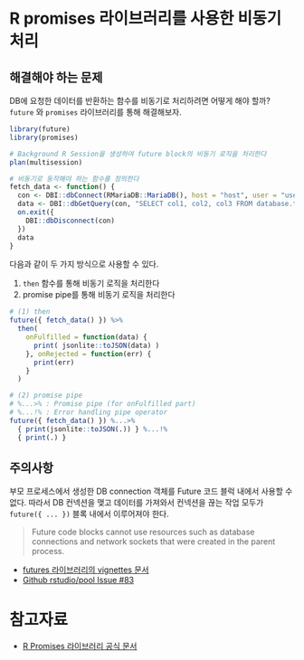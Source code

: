 # R promises 라이브러리를 사용한 비동기 처리

## 해결해야 하는 문제

DB에 요청한 데이터를 반환하는 함수를 비동기로 처리하려면 어떻게 해야 할까? `future` 와 `promises` 라이브러리를 통해 해결해보자.

```r
library(future)
library(promises)

# Background R Session을 생성하여 future block의 비동기 로직을 처리한다
plan(multisession)

# 비동기로 동작해야 하는 함수를 정의한다
fetch_data <- function() {
  con <- DBI::dbConnect(RMariaDB::MariaDB(), host = "host", user = "user", password = "password")  
  data <- DBI::dbGetQuery(con, "SELECT col1, col2, col3 FROM database.table")
  on.exit({
    DBI::dbDisconnect(con)
  })
  data
}
```

다음과 같이 두 가지 방식으로 사용할 수 있다.

1. `then` 함수를 통해 비동기 로직을 처리한다
2. promise pipe를 통해 비동기 로직을 처리한다

```r
# (1) then
future({ fetch_data() }) %>% 
  then(
    onFulfilled = function(data) {
      print( jsonlite::toJSON(data) )
    }, onRejected = function(err) {
      print(err)
    }
  )

# (2) promise pipe
# %...>% : Promise pipe (for onFulfilled part)
# %...!% : Error handling pipe operator
future({ fetch_data() }) %...>% 
  { print(jsonlite::toJSON(.)) } %...!% 
  { print(.) }
```

## 주의사항

부모 프로세스에서 생성한 DB connection 객체를 Future 코드 블럭 내에서 사용할 수 없다.
따라서 DB 컨넥션을 맺고 데이터를 가져와서 컨넥션을 끊는 작업 모두가 `future({ ... })` 블록 내에서 이루어져야 한다.

> Future code blocks cannot use resources such as database connections and network sockets that were created in the parent process.

- [futures 라이브러리의 vignettes 문서](https://cran.r-project.org/web/packages/promises/vignettes/futures.html)
- [Github rstudio/pool Issue #83](https://github.com/rstudio/pool/issues/83)

# 참고자료

- [R Promises 라이브러리 공식 문서](https://rstudio.github.io/promises/index.html)
